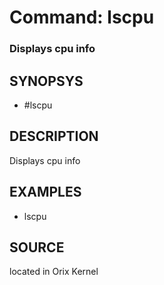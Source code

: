 # Command: lscpu

### Displays cpu info

## SYNOPSYS
+ #lscpu

## DESCRIPTION
Displays cpu info

## EXAMPLES
+ lscpu

## SOURCE
located in Orix Kernel
